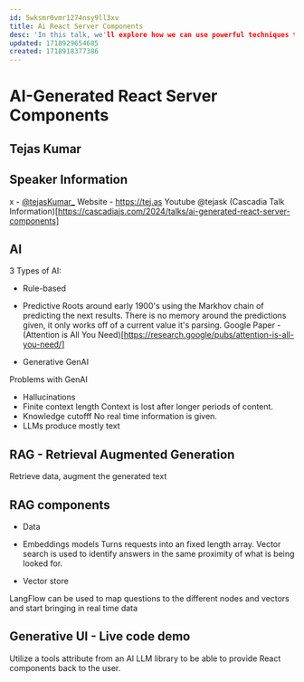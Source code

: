 ```yaml
---
id: 5wksmr0vmr1274nsy9ll3xv
title: Ai React Server Components
desc: 'In this talk, we'll explore how we can use powerful techniques to generate React Server Components and then use them on the client to relay rich information to our users, providing the best possible user experience.'
updated: 1718929654685
created: 1718918377386
---
```

# AI-Generated React Server Components
## Tejas Kumar

## Speaker Information
x - [@tejasKumar_](https://twitter.com/tejasKumar_)
Website - https://tej.as
Youtube @tejask
(Cascadia Talk Information)[https://cascadiajs.com/2024/talks/ai-generated-react-server-components]

## AI
3 Types of AI:
- Rule-based

- Predictive
Roots around early 1900's using the Markhov chain of predicting the next results. There is no memory around the predictions given, it only works off of a current value it's parsing.
Google Paper - (Attention is All You Need)[https://research.google/pubs/attention-is-all-you-need/]

- Generative
GenAI

Problems with GenAI
- Hallucinations
- Finite context length
    Context is lost after longer periods of content. 
- Knowledge cutofff
No real time information is given.
- LLMs produce mostly text

## RAG - Retrieval Augmented Generation
Retrieve data, augment the generated text

## RAG components
- Data

- Embeddings models
Turns requests into an fixed length array. Vector search is used to identify answers in the same proximity of what is being looked for. 
- Vector store

LangFlow can be used to map questions to the different nodes and vectors and start bringing in real time data

## Generative UI - Live code demo
Utilize a tools attribute from an AI LLM library to be able to provide React components back to the user.
